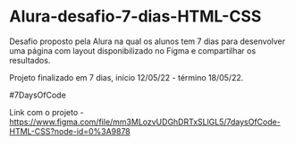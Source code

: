 # Alura-desafio-7-dias-HTML-CSS
Desafio proposto pela Alura na qual os alunos tem 7 dias para desenvolver uma página com layout disponibilizado no Figma e compartilhar os resultados.

Projeto finalizado em 7 dias, início 12/05/22 - término 18/05/22.

#7DaysOfCode

Link com o projeto - https://www.figma.com/file/mm3MLozvUDGhDRTxSLlGL5/7daysOfCode-HTML-CSS?node-id=0%3A9878

